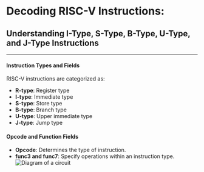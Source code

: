 # Decoding RISC-V Instructions:

## Understanding I-Type, S-Type, B-Type, U-Type, and J-Type Instructions

---
#### Instruction Types and Fields
RISC-V instructions are categorized as:
- **R-type**: Register type
- **I-type**: Immediate type
- **S-type**: Store type
- **B-type**: Branch type
- **U-type**: Upper immediate type
- **J-type**: Jump type

#### Opcode and Function Fields
- **Opcode**: Determines the type of instruction.
- **func3 and func7**: Specify operations within an instruction type.
![Diagram of a circuit](assets/circuit_diagram.png "Circuit Diagram")



